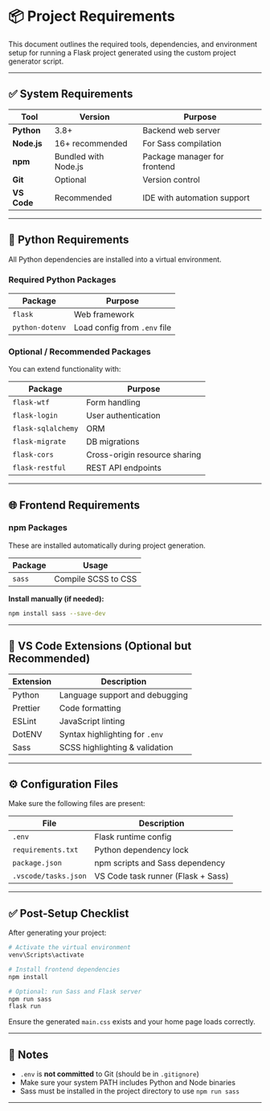 # 📦 Project Requirements

This document outlines the required tools, dependencies, and environment setup for running a Flask project generated using the custom project generator script.

---

## ✅ System Requirements

| Tool | Version | Purpose |
|------|---------|---------|
| **Python** | 3.8+ | Backend web server |
| **Node.js** | 16+ recommended | For Sass compilation |
| **npm** | Bundled with Node.js | Package manager for frontend |
| **Git** | Optional | Version control |
| **VS Code** | Recommended | IDE with automation support |

---

## 🐍 Python Requirements

All Python dependencies are installed into a virtual environment.

### Required Python Packages

| Package | Purpose |
|---------|---------|
| `flask` | Web framework |
| `python-dotenv` | Load config from `.env` file |

### Optional / Recommended Packages

You can extend functionality with:

| Package | Purpose |
|---------|---------|
| `flask-wtf` | Form handling |
| `flask-login` | User authentication |
| `flask-sqlalchemy` | ORM |
| `flask-migrate` | DB migrations |
| `flask-cors` | Cross-origin resource sharing |
| `flask-restful` | REST API endpoints |

---

## 🌐 Frontend Requirements

### npm Packages

These are installed automatically during project generation.

| Package | Usage |
|---------|-------|
| `sass` | Compile SCSS to CSS |

**Install manually (if needed):**

```bash
npm install sass --save-dev
````

---

## 🧰 VS Code Extensions (Optional but Recommended)

| Extension | Description                    |
| --------- | ------------------------------ |
| Python    | Language support and debugging |
| Prettier  | Code formatting                |
| ESLint    | JavaScript linting             |
| DotENV    | Syntax highlighting for `.env` |
| Sass      | SCSS highlighting & validation |

---

## ⚙️ Configuration Files

Make sure the following files are present:

| File                 | Description                        |
| -------------------- | ---------------------------------- |
| `.env`               | Flask runtime config               |
| `requirements.txt`   | Python dependency lock             |
| `package.json`       | npm scripts and Sass dependency    |
| `.vscode/tasks.json` | VS Code task runner (Flask + Sass) |

---

## ✅ Post-Setup Checklist

After generating your project:

```bash
# Activate the virtual environment
venv\Scripts\activate

# Install frontend dependencies
npm install

# Optional: run Sass and Flask server
npm run sass
flask run
```

Ensure the generated `main.css` exists and your home page loads correctly.

---

## 📌 Notes

* `.env` is **not committed** to Git (should be in `.gitignore`)
* Make sure your system PATH includes Python and Node binaries
* Sass must be installed in the project directory to use `npm run sass`

---
